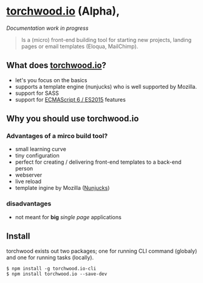 # [torchwood.io](https://github.com/altiske/torchwood.io) (Alpha),

*Documentation work in progress*

> Is a (micro) front-end building tool for starting new projects, landing pages or email templates (Eloqua, MailChimp).

## What does [torchwood.io](https://github.com/altiske/torchwood.io)?

- let's you focus on the basics 
- supports a template engine (nunjucks) who is well supported by Mozilla. 
- support for SASS
- support for [ECMAScript 6 / ES2015](http://es6-features.org/#Constants) features

## Why you should use torchwood.io

### Advantages of a mirco build tool?
- small learning curve
- tiny configuration 
- perfect for creating / delivering front-end templates to a back-end person
- webserver
- live reload
- template ingine by Mozilla ([Nunjucks](https://mozilla.github.io/nunjucks/))

### disadvantages
- not meant for __big__ *single page* applications

## Install

torchwood exists out two packages; one for running CLI command (globaly) and one for running tasks (locally).

    $ npm install -g torchwood.io-cli
    $ npm install torchwood.io --save-dev
